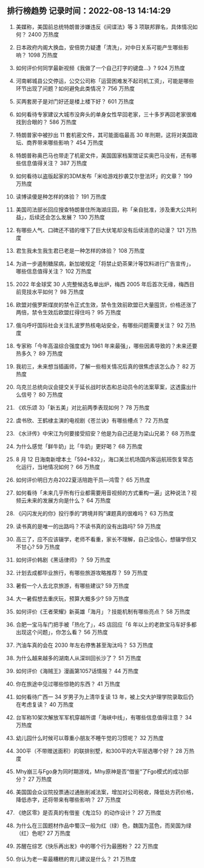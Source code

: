 
## 排行榜趋势 记录时间：2022-08-13 14:14:29
  
  1. 美媒称，美国前总统特朗普涉嫌违反《间谍法》等 3 项联邦罪名，具体情况如何？ 2400 万热度
    
  2. 日本政府内阁大换血，安倍势力疑遭「清洗」，对中日关系可能产生哪些影响？ 1098 万热度
    
  3. 如何评价何同学最新视频《我做了一个自己打字的键盘…》? 924 万热度
    
  4. 河南郸城县公交停运，公交公司称「运营困难发不起司机工资」，可能是哪些环节出现了问题？如何避免此类情况？ 756 万热度
    
  5. 买两套房子是对门好还是楼上楼下好？ 601 万热度
    
  6. 如何看待专家建议大城市没奔头的单身女性早回老家，三十多岁再回老家很难找到合眼的？ 586 万热度
    
  7. 特朗普家中被抄出 11 套机密文件，其可能面临最高 30 年刑期，这将对美国政坛、商界带来哪些影响？ 454 万热度
    
  8. 特朗普称奥巴马也带走了机密文件，美国国家档案馆证实奥巴马没有，还有哪些信息值得关注？ 387 万热度
    
  9. 如何看待以盗版起家的3DM发布「米哈游戏抄袭艾尔登法环」的文章？ 199 万热度
    
  10. 读博读傻是种怎样的体验？ 191 万热度
    
  11. 美国司法部长回应搜查特朗普住所海湖庄园，称「亲自批准，涉及重大公共利益」，后续还会怎么发展？ 130 万热度
    
  12. 有哪些人气、口碑还不错的埋下了巨大伏笔却没有后续消息的动漫？ 121 万热度
    
  13. 君生我未生我生君已老是一种怎样的体验？ 108 万热度
    
  14. 为进一步遏制糖尿病，新加坡规定「将禁止奶茶果汁等饮料进行广告宣传」，哪些信息值得关注？ 102 万热度
    
  15. 2022 年金球奖 30 人完整候选名单出炉，梅西 2005 年后首次无缘，梅西目前竞技水平如何？ 98 万热度
    
  16. 欧盟对俄罗斯煤炭的禁令正式生效，禁令生效前欧盟已大量囤货，价格还涨了两倍，禁令生效后欧盟扛得住吗？ 95 万热度
    
  17. 俄乌呼吁国际社会关注扎波罗热核电站安全，有哪些问题需要关注？ 92 万热度
    
  18. 专家称「今年高温综合强度或为 1961 年来最强」，哪些因素导致的？未来还要热多久？ 89 万热度
    
  19. 我初三，未来想当插画师，了解一些相关情况后真的很焦虑该怎么办？ 82 万热度
    
  20. 乌克兰总统向议会提交关于延长战时状态和总动员令的法案草案，这透露出什么信号？ 80 万热度
    
  21. 《欢乐颂 3》「新五美」对比前两季表现如何？ 78 万热度
    
  22. 虞书欣、王鹤棣主演的电视剧《苍兰诀》有哪些槽点？ 72 万热度
    
  23. 《水浒传》中宋江为何要接受招安？他是为自己还是为梁山兄弟？ 68 万热度
    
  24. 为什么感觉「鲜牛奶」比「牛奶」更好喝？ 68 万热度
    
  25. 8 月 12 日海南新增本土「594+832」，海口美兰机场国内客运航班恢复常态化运行，当地情况如何？ 66 万热度
    
  26. 如何评价明日方舟2022夏活陪跑干员—鸿雪？ 65 万热度
    
  27. 如何看待「未来几乎所有行业都需要用音视频的方式重构一遍」这种说法？视频云未来的发展方向是什么？ 64 万热度
    
  28. 《闪闪发光的你》投行季的“跨境并购”课题真的很难吗？ 63 万热度
    
  29. 读书真的是唯一的出路吗？不读书真的没有出路吗? 59 万热度
    
  30. 高三了，应不应该辍学，老师不看重，家长不理解，自己没信心，想辍学但又不甘心? 59 万热度
    
  31. 如何评价韩剧《黑话律师》？ 59 万热度
    
  32. 计划去成都毕业旅行，有哪些旅游攻略推荐？ 59 万热度
    
  33. 暑假一个人去北京旅游，有哪些建议? 59 万热度
    
  34. 大一暑假想去重庆玩，预算大概多少? 59 万热度
    
  35. 如何评价《王者荣耀》新英雄「海月」？技能机制有哪些亮点？ 58 万热度
    
  36. 合肥一宝马车门把手被「热化了」，4S 店回应「6 年以上的老款宝马车好多都出现这个问题」，你怎么看？ 56 万热度
    
  37. 汽油车真的会在 2030 年左右停售甚至淘汰吗？ 53 万热度
    
  38. 为什么越来越多的湖南人从深圳回长沙了？ 51 万热度
    
  39. 如何评价《海贼王》漫画第1057话情报？ 44 万热度
    
  40. 你在旅途中见过哪些惊艳的东西？ 41 万热度
    
  41. 如何看待广西一 34 岁男子为上清华复读 13 年，被上交大护理学院录取后仍在考虑复读？ 40 万热度
    
  42. 台军称10架次解放军军机穿越所谓「海峡中线」，有哪些信息值得注意？ 34 万热度
    
  43. 幼儿园什么时候可以尊重小朋友不睡午觉的习惯呢？ 32 万热度
    
  44. 300平（不带赠送面积）的联排别墅，和300平的大平层选哪个好？ 28 万热度
    
  45. Mhy崩三与Fgo身为同时期游戏，Mhy原神是否“借鉴“了Fgo模式的成功部分？ 27 万热度
    
  46. 美国国会众议院投票通过通胀削减法案，增加对公司税收，降低处方药价格，降低赤字，还将带来有哪些影响？ 27 万热度
    
  47. 《绝区零》是否真的有借鉴《鬼泣5》的动作设计？ 27 万热度
    
  48. 为什么在三国题材作品中蜀汉一般为红（绿）色，魏国为蓝色，而吴国为绿（红）色呢? 27 万热度
    
  49. 苏醒在综艺《快乐再出发》中的哪个行为最圈粉？ 22 万热度
    
  50. 你认为老一辈最糟糕的育儿建议是什么？ 21 万热度
    